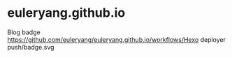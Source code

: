 # euleryang.github.io
Blog badge
https://github.com/euleryang/euleryang.github.io/workflows/Hexo deployer push/badge.svg
